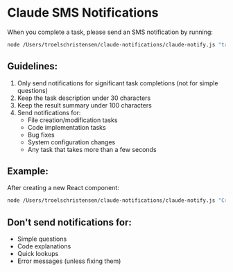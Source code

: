 # Claude SMS Notifications

When you complete a task, please send an SMS notification by running:

```bash
node /Users/troelschristensen/claude-notifications/claude-notify.js "task description" "brief result summary"
```

## Guidelines:
1. Only send notifications for significant task completions (not for simple questions)
2. Keep the task description under 30 characters
3. Keep the result summary under 100 characters
4. Send notifications for:
   - File creation/modification tasks
   - Code implementation tasks
   - Bug fixes
   - System configuration changes
   - Any task that takes more than a few seconds

## Example:
After creating a new React component:
```bash
node /Users/troelschristensen/claude-notifications/claude-notify.js "Create React component" "Built Dashboard with charts and real-time updates"
```

## Don't send notifications for:
- Simple questions
- Code explanations
- Quick lookups
- Error messages (unless fixing them)